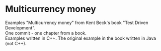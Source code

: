 # Multicurrency money

Examples "Multicurrency money" from Kent Beck's book "Test Driven Development".    
One commit - one chapter from a book.     
Examples written in C++. The original example in the book written in Java (not C++).
